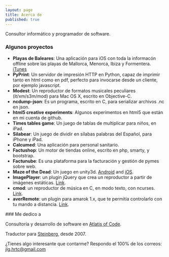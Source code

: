 ```yaml
---
layout: page
title: Acerca de
published: true
---
```


Consultor informático y programador de software.

### Algunos proyectos

- **Playas de Baleares**: Una aplicación para iOS con toda la informacón offline sobre las playas de Mallorca, Menorca, Ibiza y Formentera. [iTunes](https://itunes.apple.com/us/app/playas-baleares-mallorca-menorca/id981031196?l=es&ls=1&mt=8)
- **PyPrint**: Un servidor de impresión HTTP en Python, capaz de imprimir tanto en html como en pdf, perfecto para invocarse desde un cliente, por ejemplo javascript.
- **Modest**: Un reproductor de formatos musicales peculiares  (it/xm/s3m/mod) para Mac OS X, escrito en Objective-C.
- **ncdump-json**: Es un programa, escrito en C, para serializar archivos .nc en json.
- **html5 creative experiments**: Algunos experimentos en html5 que están en mi cuenta de github.
- **Times tables game**: Un juego de tablas de multiplicar para niños, en iPad.
- **Silabear**: Un juego de dividir en sílabas palabras del Español, para iPhone y iPad.
- **Calcumed**: Una aplicación para personal sanitario.
- **Factushop**: Un motor de tiendas online, escrito en php, smarty, y bootstrap.
- **Factunube**: Es una plataforma para la facturación y gestión de pymes sobre web.
- **Maze of the Dead**: Un juego en unity3d. [Android](https://play.google.com/store/apps/details?id=com.jllodra.mazeofthedead&hl=es) and [iOS](https://itunes.apple.com/es/app/maze-of-the-dead/id793424993?mt=8).
- **ImagePlayer**: un plugin jQuery que crea un reproductor a partir de imágenes estáticas. [Link](http://jllodra.github.io/imageplayer/).
- **cmod**: un reproductor de música en C, en modo texto, con ncurses. [Link](https://github.com/jllodra/cmod).
- **averRemote**: un plugin para amarok 1.x, que te permitía controlarlo con tu mando a distancia. [Link](http://linux.softpedia.com/get/Multimedia/Audio/amaroK-Scripts/averRemote-11683.shtml).

### Me dedico a

Consultoría y desarrollo de software en [Atlatis of Code](http://atlantisofcode.com).

Traductor para [Steinberg](http://steinberg.net), desde 2007.

¿Tienes algo interesante que contarme? Respondo el 100% de los correos: [jlg.hrtc@gmail.com](mailto:jlg.hrtc@gmail.com)
